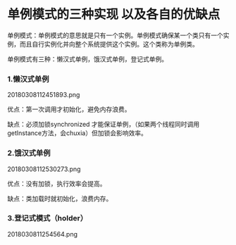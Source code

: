 # 单例模式的三种实现 以及各自的优缺点

单例模式：单例模式的意思就是只有一个实例。单例模式确保某一个类只有一个实例，而且自行实例化并向整个系统提供这个实例。这个类称为单例类。

单例模式有三种：懒汉式单例，饿汉式单例，登记式单例。

### 1.懒汉式单例

20180308112451893.png

优点：第一次调用才初始化，避免内存浪费。

缺点：必须加锁synchronized 才能保证单例，（如果两个线程同时调用getInstance方法，会chuxia）但加锁会影响效率。

### 2.饿汉式单例

20180308112530273.png

优点：没有加锁，执行效率会提高。

缺点：类加载时就初始化，浪费内存。

### 3.登记式模式（holder）

2018030811254564.png

